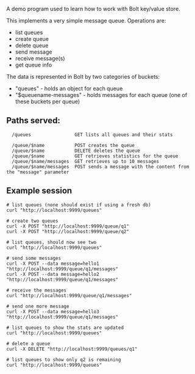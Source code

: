 A demo program used to learn how to work with Bolt key/value store.  

This implements a very simple message queue.  Operations are:
* list queues
* create queue 
* delete queue 
* send message 
* receive message(s)
* get queue info

The data is represented in Bolt by two categories of buckets: 
* "queues" - holds an object for each queue 
* "$queuename-messages" - holds messages for each queue (one of these buckets per queue)
 
  
Paths served:
--
```
  /queues                GET lists all queues and their stats
 
  /queue/$name           POST creates the queue 
  /queue/$name           DELETE deletes the queue
  /queue/$name           GET retrieves statistics for the queue
  /queue/$name/messages  GET retrieves up to 10 messages
  /queue/$name/messages  POST sends a message with the content from the "message" parameter

```

Example session
--
```
# list queues (none should exist if using a fresh db)
curl "http://localhost:9999/queues"

# create two queues
curl -X POST "http://localhost:9999/queue/q1"
curl -X POST "http://localhost:9999/queue/q2"

# list queues, should now see two
curl "http://localhost:9999/queues"

# send some messages
curl -X POST --data message=hello1 "http://localhost:9999/queue/q1/messages"
curl -X POST --data message=hello2 "http://localhost:9999/queue/q1/messages"

# receive the messages
curl "http://localhost:9999/queue/q1/messages"

# send one more message
curl -X POST --data message=hello3 "http://localhost:9999/queue/q1/messages"

# list queues to show the stats are updated
curl "http://localhost:9999/queues"

# delete a queue 
curl -X DELETE "http://localhost:9999/queues/q1"

# list queues to show only q2 is remaining
curl "http://localhost:9999/queues"

```


